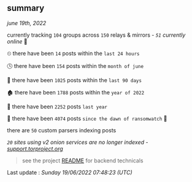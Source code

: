 
## summary
_june 19th, 2022_

currently tracking `104` groups across `150` relays & mirrors - _`51` currently online_ 📡

⏲ there have been `14` posts within the `last 24 hours`

🕓 there have been `154` posts within the `month of june`

📅 there have been `1025` posts within the `last 90 days`

🏚 there have been `1788` posts within the `year of 2022`

🚀 there have been `2252` posts `last year`

🦕 there have been `4074` posts `since the dawn of ransomwatch` 🐣

there are `50` custom parsers indexing posts

_`20` sites using v2 onion services are no longer indexed - [support.torproject.org](https://support.torproject.org/onionservices/v2-deprecation/)_

> see the project [README](https://github.com/jmousqueton/ransomwatch#readme) for backend technicals



Last update : _Sunday 19/06/2022 07:48:23 (UTC)_

